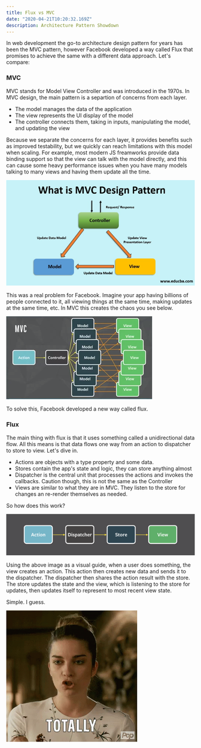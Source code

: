 ```yaml
---
title: Flux vs MVC
date: "2020-04-21T10:20:32.169Z"
description: Architecture Pattern Showdown
---
```


In web development the go-to architecture design pattern for years has been the MVC pattern, however Facebook developed a way called Flux that promises to achieve the same with a different data approach. Let's compare:

### MVC

MVC stands for Model View Controller and was introduced in the 1970s. In MVC design, the main pattern is a separtion of concerns from each layer.

- The model manages the data of the application
- The view represents the UI display of the model
- The controller connects them, taking in inputs, manipulating the model, and updating the view

Because we separate the concerns for each layer, it provides benefits such as improved testability, but we quickly can reach limitations with this model when scaling. For example, most modern JS freamworks provide data binding support so that the view can talk with the model directly, and this can cause some heavy performance issues when you have many models talking to many views and having them update all the time.

![mvc](./mvc.jpg)

This was a real problem for Facebook. Imagine your app having billions of people connected to it, all viewing things at the same time, making updates at the same time, etc. In MVC this creates the chaos you see below.

![mvc-chaos](./mvc-chaos.png)

To solve this, Facebook developed a new way called flux.

### Flux

The main thing with flux is that it uses something called a unidirectional data flow. All this means is that data flows one way from an action to dispatcher to store to view. Let's dive in.

- Actions are objects with a type property and some data.
- Stores contain the app's state and logic, they can store anything almost
- Dispatcher is the central unit that processes the actions and invokes the callbacks. Caution though, this is not the same as the Controller
- Views are similar to what they are in MVC. They listen to the store for changes an re-render themselves as needed.

So how does this work?

![flux](./flux.png)

Using the above image as a visual guide, when a user does something, the view creates an action. This action then creates new data and sends it to the dispatcher. The dispatcher then shares the action result with the store. The store updates the state and the view, which is listening to the store for updates, then updates itself to represent to most recent view state.

Simple. I guess.

![totally](./totes.gif)
